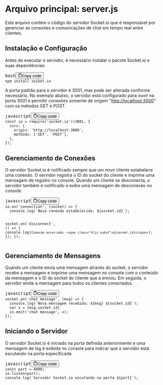 <div class="markdown prose w-full break-words dark:prose-invert dark">
  <h1>Arquivo principal: server.js</h1>
  <p>Este arquivo contém o código do servidor Socket.io que é responsável por gerenciar as conexões
    e comunicações de chat em tempo real entre clientes.</p>
  <h2>Instalação e Configuração</h2>
  <p>Antes de executar o servidor, é necessário instalar o pacote Socket.io e suas dependências:</p>
  <pre><div class="bg-black rounded-md mb-4"><div class="flex items-center relative text-gray-200 bg-gray-800 px-4 py-2 text-xs font-sans justify-between rounded-t-md"><span>bash</span><button class="flex ml-auto gap-2"><svg stroke="currentColor" fill="none" stroke-width="2" viewBox="0 0 24 24" stroke-linecap="round" stroke-linejoin="round" class="h-4 w-4" height="1em" width="1em" xmlns="http://www.w3.org/2000/svg"><path d="M16 4h2a2 2 0 0 1 2 2v14a2 2 0 0 1-2 2H6a2 2 0 0 1-2-2V6a2 2 0 0 1 2-2h2"></path><rect x="8" y="2" width="8" height="4" rx="1" ry="1"></rect></svg>Copy code</button></div><div class="p-4 overflow-y-auto"><code class="!whitespace-pre hljs language-bash">npm install socket.io
</code></div></div></pre>
  <p>A porta padrão para o servidor é 3001, mas pode ser alterada conforme necessário. No exemplo
    abaixo, o servidor está configurado para ouvir na porta 3001 e permitir conexões somente de
    origem "<a href="http://localhost:3000" target="_new">http://localhost:3000</a>" com os métodos
    GET e POST.</p>
  <pre><div class="bg-black rounded-md mb-4"><div class="flex items-center relative text-gray-200 bg-gray-800 px-4 py-2 text-xs font-sans justify-between rounded-t-md"><span>javascript</span><button class="flex ml-auto gap-2"><svg stroke="currentColor" fill="none" stroke-width="2" viewBox="0 0 24 24" stroke-linecap="round" stroke-linejoin="round" class="h-4 w-4" height="1em" width="1em" xmlns="http://www.w3.org/2000/svg"><path d="M16 4h2a2 2 0 0 1 2 2v14a2 2 0 0 1-2 2H6a2 2 0 0 1-2-2V6a2 2 0 0 1 2-2h2"></path><rect x="8" y="2" width="8" height="4" rx="1" ry="1"></rect></svg>Copy code</button></div><div class="p-4 overflow-y-auto"><code class="!whitespace-pre hljs language-javascript"><span class="hljs-keyword">const</span> io = <span class="hljs-built_in">require</span>(<span class="hljs-string">'socket.io'</span>)(<span class="hljs-number">3001</span>, {
  <span class="hljs-attr">cors</span>: {
    <span class="hljs-attr">origin</span>: <span class="hljs-string">'http://localhost:3000'</span>,
    <span class="hljs-attr">methods</span>: [<span class="hljs-string">'GET'</span>, <span class="hljs-string">'POST'</span>],
  },
});
</code></div></div></pre>
  <h2>Gerenciamento de Conexões</h2>
  <p>O servidor Socket.io é notificado sempre que um novo cliente estabelece uma conexão. O servidor
    registra o ID do socket do cliente e imprime uma mensagem de registro no console. Quando um
    cliente se desconecta, o servidor também é notificado e exibe uma mensagem de desconexão no
    console.</p>
  <pre><div class="bg-black rounded-md mb-4"><div class="flex items-center relative text-gray-200 bg-gray-800 px-4 py-2 text-xs font-sans justify-between rounded-t-md"><span>javascript</span><button class="flex ml-auto gap-2"><svg stroke="currentColor" fill="none" stroke-width="2" viewBox="0 0 24 24" stroke-linecap="round" stroke-linejoin="round" class="h-4 w-4" height="1em" width="1em" xmlns="http://www.w3.org/2000/svg"><path d="M16 4h2a2 2 0 0 1 2 2v14a2 2 0 0 1-2 2H6a2 2 0 0 1-2-2V6a2 2 0 0 1 2-2h2"></path><rect x="8" y="2" width="8" height="4" rx="1" ry="1"></rect></svg>Copy code</button></div><div class="p-4 overflow-y-auto"><code class="!whitespace-pre hljs language-javascript">io.<span class="hljs-title function_">on</span>(<span class="hljs-string">'connection'</span>, <span class="hljs-function">(<span class="hljs-params">socket</span>) =&gt;</span> {
  <span class="hljs-variable language_">console</span>.<span class="hljs-title function_">log</span>(<span class="hljs-string">`Nova conexão estabelecida: <span class="hljs-subst">${socket.id}</span>`</span>);

  socket.<span class="hljs-title function_">on</span>(<span class="hljs-string">'disconnect'</span>, <span class="hljs-function">() =&gt;</span> {
    <span class="hljs-variable language_">console</span>.<span class="hljs-title function_">log</span>(<span class="hljs-string">`Conexão encerrada: <span class="hljs-subst">${socket.id}</span>`</span>);
  });
});
</code></div></div></pre>
  <h2>Gerenciamento de Mensagens</h2>
  <p>Quando um cliente envia uma mensagem através do socket, o servidor recebe a mensagem e imprime
    uma mensagem no console com o conteúdo da mensagem e o ID do socket do cliente que a enviou. Em
    seguida, o servidor emite a mensagem para todos os clientes conectados.</p>
  <pre><div class="bg-black rounded-md mb-4"><div class="flex items-center relative text-gray-200 bg-gray-800 px-4 py-2 text-xs font-sans justify-between rounded-t-md"><span>javascript</span><button class="flex ml-auto gap-2"><svg stroke="currentColor" fill="none" stroke-width="2" viewBox="0 0 24 24" stroke-linecap="round" stroke-linejoin="round" class="h-4 w-4" height="1em" width="1em" xmlns="http://www.w3.org/2000/svg"><path d="M16 4h2a2 2 0 0 1 2 2v14a2 2 0 0 1-2 2H6a2 2 0 0 1-2-2V6a2 2 0 0 1 2-2h2"></path><rect x="8" y="2" width="8" height="4" rx="1" ry="1"></rect></svg>Copy code</button></div><div class="p-4 overflow-y-auto"><code class="!whitespace-pre hljs language-javascript">socket.<span class="hljs-title function_">on</span>(<span class="hljs-string">'chat message'</span>, <span class="hljs-function">(<span class="hljs-params">msg</span>) =&gt;</span> {
  <span class="hljs-variable language_">console</span>.<span class="hljs-title function_">log</span>(<span class="hljs-string">`Nova mensagem recebida: <span class="hljs-subst">${msg}</span> <span class="hljs-subst">${socket.id}</span>`</span>);
  <span class="hljs-keyword">var</span> x = [msg,socket.<span class="hljs-property">id</span>]
  io.<span class="hljs-title function_">emit</span>(<span class="hljs-string">'chat message'</span>, x);
});
</code></div></div></pre>
  <h2>Iniciando o Servidor</h2>
  <p>O servidor Socket.io é iniciado na porta definida anteriormente e uma mensagem de log é exibida
    no console para indicar que o servidor está escutando na porta especificada.</p>
  <pre><div class="bg-black rounded-md mb-4"><div class="flex items-center relative text-gray-200 bg-gray-800 px-4 py-2 text-xs font-sans justify-between rounded-t-md"><span>javascript</span><button class="flex ml-auto gap-2"><svg stroke="currentColor" fill="none" stroke-width="2" viewBox="0 0 24 24" stroke-linecap="round" stroke-linejoin="round" class="h-4 w-4" height="1em" width="1em" xmlns="http://www.w3.org/2000/svg"><path d="M16 4h2a2 2 0 0 1 2 2v14a2 2 0 0 1-2 2H6a2 2 0 0 1-2-2V6a2 2 0 0 1 2-2h2"></path><rect x="8" y="2" width="8" height="4" rx="1" ry="1"></rect></svg>Copy code</button></div><div class="p-4 overflow-y-auto"><code class="!whitespace-pre hljs language-javascript"><span class="hljs-keyword">const</span> port = <span class="hljs-number">4000</span>;
io.<span class="hljs-title function_">listen</span>(port);
<span class="hljs-variable language_">console</span>.<span class="hljs-title function_">log</span>(<span class="hljs-string">`Servidor Socket.io escutando na porta <span class="hljs-subst">${port}</span>`</span>);
</code></div></div></pre>
</div>
